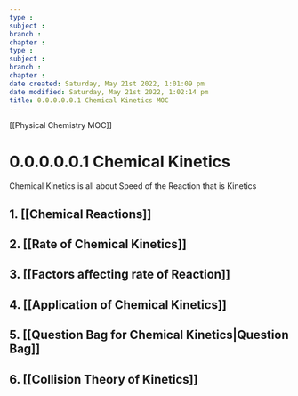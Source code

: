 ```yaml
---
type : 
subject : 
branch :
chapter :
type : 
subject : 
branch :
chapter :
date created: Saturday, May 21st 2022, 1:01:09 pm
date modified: Saturday, May 21st 2022, 1:02:14 pm
title: 0.0.0.0.0.1 Chemical Kinetics MOC
---
```

[[Physical Chemistry MOC]]

# 0.0.0.0.0.1 Chemical Kinetics
Chemical Kinetics is all about Speed of the Reaction that is Kinetics


## 1. [[Chemical Reactions]]
## 2. [[Rate of Chemical Kinetics]]

## 3. [[Factors affecting rate of Reaction]]
## 4. [[Application of Chemical Kinetics]]
## 5. [[Question Bag for Chemical Kinetics|Question Bag]]

## 6. [[Collision Theory of Kinetics]]

